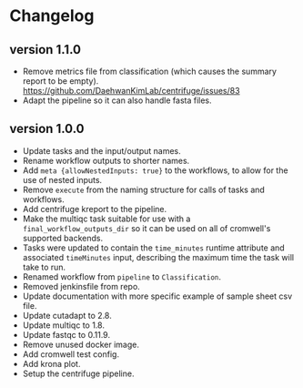 Changelog
==========

<!--
Newest changes should be on top.

This document is user facing. Please word the changes in such a way
that users understand how the changes affect the new version.
-->

version 1.1.0
---------------------------
+ Remove metrics file from classification (which causes the
  summary report to be empty).
  https://github.com/DaehwanKimLab/centrifuge/issues/83
+ Adapt the pipeline so it can also handle fasta files.


version 1.0.0
---------------------------
+ Update tasks and the input/output names.
+ Rename workflow outputs to shorter names.
+ Add `meta {allowNestedInputs: true}` to the workflows, to allow for the use
  of nested inputs.
+ Remove `execute` from the naming structure for calls of tasks and workflows.
+ Add centrifuge kreport to the pipeline.
+ Make the multiqc task suitable for use with a `final_workflow_outputs_dir` 
  so it can be used on all of cromwell's supported backends.
+ Tasks were updated to contain the `time_minutes` runtime attribute and
  associated `timeMinutes` input, describing the maximum time the task will
  take to run.
+ Renamed workflow from `pipeline` to `Classification`.
+ Removed jenkinsfile from repo.
+ Update documentation with more specific example of sample sheet csv file.
+ Update cutadapt to 2.8.
+ Update multiqc to 1.8.
+ Update fastqc to 0.11.9.
+ Remove unused docker image.
+ Add cromwell test config.
+ Add krona plot.
+ Setup the centrifuge pipeline.
